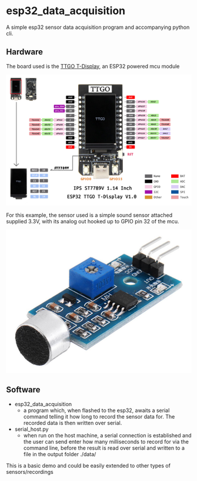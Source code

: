 # esp32_data_acquisition
A simple esp32 sensor data acquisition program and accompanying python cli.

## Hardware
The board used is the [TTGO T-Display](https://github.com/Xinyuan-LilyGO/TTGO-T-Display), an ESP32 powered mcu module

![The TTGO board](assets/esp32_img.jpeg)

For this example, the sensor used is a simple sound sensor attached supplied 3.3V, with its analog out hooked up to GPIO pin 32 of the mcu.

![Sound Sensor](assets/sound_sensor_img.jpg)

## Software

* esp32_data_acquisition
    * a program which, when flashed to the esp32, awaits a serial command telling it how long to record the sensor data for. The recorded data is then written over serial.
* serial_host.py
    * when run on the host machine, a serial connection is established and the user can send enter how many milliseconds to record for via the command line, before the result is read over serial and written to a file in the output folder ./data/


This is a basic demo and could be easily extended to other types of sensors/recordings
